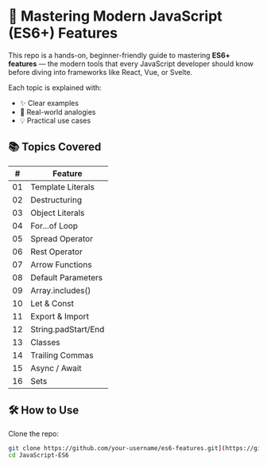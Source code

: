 # 🚀 Mastering Modern JavaScript (ES6+) Features

This repo is a hands-on, beginner-friendly guide to mastering **ES6+ features** — the modern tools that every JavaScript developer should know before diving into frameworks like React, Vue, or Svelte.

Each topic is explained with:
- ✨ Clear examples
- 🧠 Real-world analogies
- 💡 Practical use cases

## 📚 Topics Covered

| #  | Feature                |                   
|----|------------------------|
| 01 | Template Literals      |  
| 02 | Destructuring          |     
| 03 | Object Literals        | 
| 04 | For...of Loop          | 
| 05 | Spread Operator        | 
| 06 | Rest Operator          | 
| 07 | Arrow Functions        | 
| 08 | Default Parameters     | 
| 09 | Array.includes()       | 
| 10 | Let & Const            | 
| 11 | Export & Import        | 
| 12 | String.padStart/End    | 
| 13 | Classes                | 
| 14 | Trailing Commas        | 
| 15 | Async / Await          | 
| 16 | Sets                   | 

## 🛠 How to Use

Clone the repo:

```bash
git clone https://github.com/your-username/es6-features.git](https://github.com/llyas36/JavaScript-ES6.git
cd JavaScript-ES6
